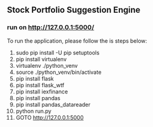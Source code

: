 ## Stock Portfolio Suggestion Engine

### run on http://127.0.0.1:5000/

To run the application, please follow the is steps below:
1. sudo pip install -U pip setuptools
2. pip install virtualenv
3. virtualenv ./python_venv
4. source ./python_venv/bin/activate
5. pip install flask
6. pip install flask_wtf
7. pip install iexfinance
8. pip install pandas
9. pip install pandas_datareader
10. python run.py
11. GOTO http://127.0.0.1:5000

